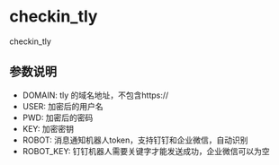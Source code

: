 # checkin_tly
checkin_tly

## 参数说明

- DOMAIN: tly 的域名地址，不包含https:// 
- USER: 加密后的用户名
- PWD: 加密后的密码
- KEY: 加密密钥
- ROBOT: 消息通知机器人token，支持钉钉和企业微信，自动识别
- ROBOT_KEY: 钉钉机器人需要关键字才能发送成功，企业微信可以为空

